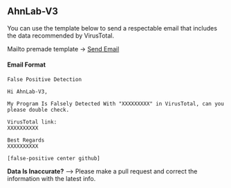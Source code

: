 ## AhnLab-V3

You can use the template below to send a respectable email that includes the data recommended by VirusTotal.

Mailto premade template -> [Send Email](mailto:e-support@ahnlab.com;samples@ahnlab.com?subject=False%20Positive%20Detection&body=Hi%20AhnLab-V3%2C%0A%0AMy%20Program%20Is%20Falsely%20Detected%20With%20%22XXXXXXXXX%22%20in%20VirusTotal%2C%20can%20you%20please%20double%20check.%0A%0AVirusTotal%20link%3A%0AXXXXXXXXXX%0A%0ABest%20Regards%0AXXXXXXXXXX%0A%0A%5Bfalse-positive%20center%20github%5D)

#### Email Format
```
False Positive Detection
```
```
Hi AhnLab-V3,

My Program Is Falsely Detected With "XXXXXXXXX" in VirusTotal, can you please double check.

VirusTotal link:
XXXXXXXXXX

Best Regards
XXXXXXXXXX

[false-positive center github]
```


**Data Is Inaccurate?** --> Please make a pull request and correct the information with the latest info.
